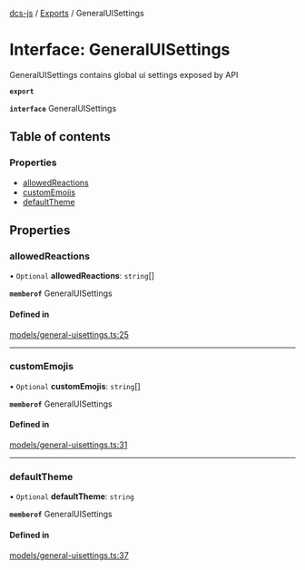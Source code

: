[dcs-js](../README.md) / [Exports](../modules.md) / GeneralUISettings

# Interface: GeneralUISettings

GeneralUISettings contains global ui settings exposed by API

**`export`**

**`interface`** GeneralUISettings

## Table of contents

### Properties

- [allowedReactions](GeneralUISettings.md#allowedreactions)
- [customEmojis](GeneralUISettings.md#customemojis)
- [defaultTheme](GeneralUISettings.md#defaulttheme)

## Properties

### <a id="allowedreactions" name="allowedreactions"></a> allowedReactions

• `Optional` **allowedReactions**: `string`[]

**`memberof`** GeneralUISettings

#### Defined in

[models/general-uisettings.ts:25](https://github.com/unfoldingWord/dcs-js/blob/c677a54/models/general-uisettings.ts#L25)

___

### <a id="customemojis" name="customemojis"></a> customEmojis

• `Optional` **customEmojis**: `string`[]

**`memberof`** GeneralUISettings

#### Defined in

[models/general-uisettings.ts:31](https://github.com/unfoldingWord/dcs-js/blob/c677a54/models/general-uisettings.ts#L31)

___

### <a id="defaulttheme" name="defaulttheme"></a> defaultTheme

• `Optional` **defaultTheme**: `string`

**`memberof`** GeneralUISettings

#### Defined in

[models/general-uisettings.ts:37](https://github.com/unfoldingWord/dcs-js/blob/c677a54/models/general-uisettings.ts#L37)
